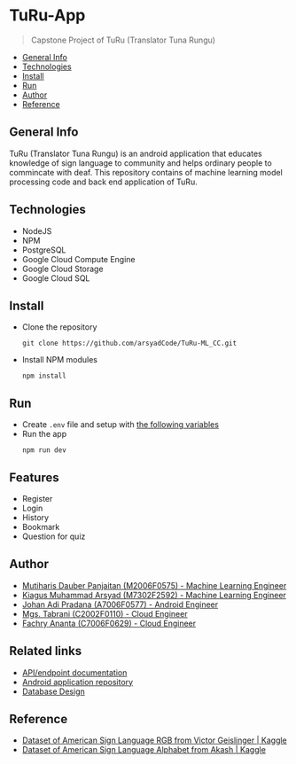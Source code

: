 # TuRu-App
> Capstone Project of TuRu (Translator Tuna Rungu)

 - [General Info](#General-Info)
 - [Technologies](#Technologies)
 - [Install](#Install)
 - [Run](#Run)
 - [Author](#Author)
 - [Reference](#Reference)

## General Info
TuRu (Translator Tuna Rungu) is an android application that educates knowledge of sign language to community and helps ordinary people to commincate with deaf. This repository contains of machine learning model processing code and back end application of TuRu.

## Technologies
- NodeJS
- NPM
- PostgreSQL
- Google Cloud Compute Engine
- Google Cloud Storage
- Google Cloud SQL

## Install
- Clone the repository
  ```
  git clone https://github.com/arsyadCode/TuRu-ML_CC.git
  ```
- Install NPM modules
  ```
  npm install
  ```

## Run
- Create `.env` file and setup with [the following variables](./.env_example)
- Run the app
  ```
  npm run dev
  ```

## Features
- Register
- Login
- History
- Bookmark
- Question for quiz

## Author
- [Mutiharis Dauber Panjaitan (M2006F0575) - Machine Learning Engineer](https://github.com/mutiharisp)
- [Kiagus Muhammad Arsyad (M7302F2592) - Machine Learning Engineer](https://github.com/arsyadCode)
- [Johan Adi Pradana (A7006F0577) - Android Engineer](https://github.com/JohanZERO)
- [Mgs. Tabrani (C2002F0110) - Cloud Engineer](https://github.com/mgstabrani)
- [Fachry Ananta (C7006F0629) - Cloud Engineer](https://github.com/fachryaa)

## Related links
- [API/endpoint documentation](https://documenter.getpostman.com/view/16027759/UyxjHSHH)
- [Android application repository](https://github.com/arsyadCode/TuRu-MD)
- [Database Design](https://drive.google.com/file/d/1N1CnW5a4K1XYhOkxpc5M-_zuhEk8U5rw/view?usp=sharing)

## Reference
- [Dataset of American Sign Language RGB from Victor Geislinger | Kaggle](https://www.kaggle.com/datasets/mrgeislinger/asl-rgb-depth-fingerspelling-spelling-it-out)
- [Dataset of American Sign Language Alphabet from Akash | Kaggle](https://www.kaggle.com/datasets/grassknoted/asl-alphabet)